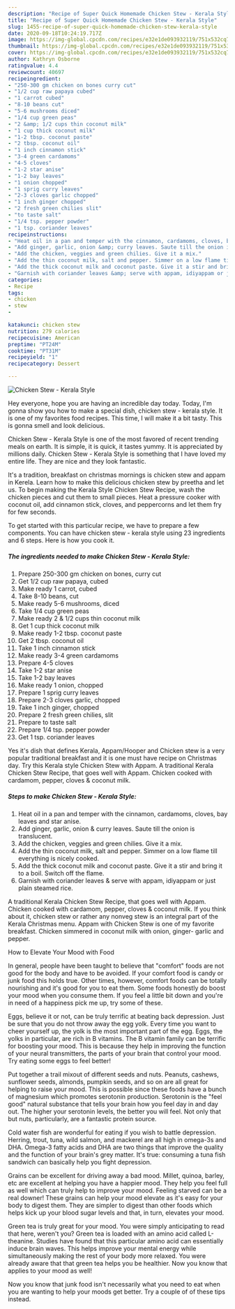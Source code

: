 ```yaml
---
description: "Recipe of Super Quick Homemade Chicken Stew - Kerala Style"
title: "Recipe of Super Quick Homemade Chicken Stew - Kerala Style"
slug: 1455-recipe-of-super-quick-homemade-chicken-stew-kerala-style
date: 2020-09-18T10:24:19.717Z
image: https://img-global.cpcdn.com/recipes/e32e1de093932119/751x532cq70/chicken-stew-kerala-style-recipe-main-photo.jpg
thumbnail: https://img-global.cpcdn.com/recipes/e32e1de093932119/751x532cq70/chicken-stew-kerala-style-recipe-main-photo.jpg
cover: https://img-global.cpcdn.com/recipes/e32e1de093932119/751x532cq70/chicken-stew-kerala-style-recipe-main-photo.jpg
author: Kathryn Osborne
ratingvalue: 4.4
reviewcount: 40697
recipeingredient:
- "250-300 gm chicken on bones curry cut"
- "1/2 cup raw papaya cubed"
- "1 carrot cubed"
- "8-10 beans cut"
- "5-6 mushrooms diced"
- "1/4 cup green peas"
- "2 &amp; 1/2 cups thin coconut milk"
- "1 cup thick coconut milk"
- "1-2 tbsp. coconut paste"
- "2 tbsp. coconut oil"
- "1 inch cinnamon stick"
- "3-4 green cardamoms"
- "4-5 cloves"
- "1-2 star anise"
- "1-2 bay leaves"
- "1 onion chopped"
- "1 sprig curry leaves"
- "2-3 cloves garlic chopped"
- "1 inch ginger chopped"
- "2 fresh green chilies slit"
- "to taste salt"
- "1/4 tsp. pepper powder"
- "1 tsp. coriander leaves"
recipeinstructions:
- "Heat oil in a pan and temper with the cinnamon, cardamoms, cloves, bay leaves and star anise."
- "Add ginger, garlic, onion &amp; curry leaves. Saute till the onion is translucent."
- "Add the chicken, veggies and green chilies. Give it a mix."
- "Add the thin coconut milk, salt and pepper. Simmer on a low flame till everything is nicely cooked."
- "Add the thick coconut milk and coconut paste. Give it a stir and bring it to a boil. Switch off the flame."
- "Garnish with coriander leaves &amp; serve with appam, idiyappam or just plain steamed rice."
categories:
- Recipe
tags:
- chicken
- stew
- 

katakunci: chicken stew  
nutrition: 279 calories
recipecuisine: American
preptime: "PT24M"
cooktime: "PT31M"
recipeyield: "1"
recipecategory: Dessert

---
```



![Chicken Stew - Kerala Style](https://img-global.cpcdn.com/recipes/e32e1de093932119/751x532cq70/chicken-stew-kerala-style-recipe-main-photo.jpg)

Hey everyone, hope you are having an incredible day today. Today, I'm gonna show you how to make a special dish, chicken stew - kerala style. It is one of my favorites food recipes. This time, I will make it a bit tasty. This is gonna smell and look delicious.

Chicken Stew - Kerala Style is one of the most favored of recent trending meals on earth. It is simple, it is quick, it tastes yummy. It is appreciated by millions daily. Chicken Stew - Kerala Style is something that I have loved my entire life. They are nice and they look fantastic.

It&#39;s a tradition, breakfast on christmas mornings is chicken stew and appam in Kerela. Learn how to make this delicious chicken stew by preetha and let us. To begin making the Kerala Style Chicken Stew Recipe, wash the chicken pieces and cut them to small pieces. Heat a pressure cooker with coconut oil, add cinnamon stick, cloves, and peppercorns and let them fry for few seconds.


To get started with this particular recipe, we have to prepare a few components. You can have chicken stew - kerala style using 23 ingredients and 6 steps. Here is how you cook it.

<!--inarticleads1-->

##### The ingredients needed to make Chicken Stew - Kerala Style:

1. Prepare 250-300 gm chicken on bones, curry cut
1. Get 1/2 cup raw papaya, cubed
1. Make ready 1 carrot, cubed
1. Take 8-10 beans, cut
1. Make ready 5-6 mushrooms, diced
1. Take 1/4 cup green peas
1. Make ready 2 &amp; 1/2 cups thin coconut milk
1. Get 1 cup thick coconut milk
1. Make ready 1-2 tbsp. coconut paste
1. Get 2 tbsp. coconut oil
1. Take 1 inch cinnamon stick
1. Make ready 3-4 green cardamoms
1. Prepare 4-5 cloves
1. Take 1-2 star anise
1. Take 1-2 bay leaves
1. Make ready 1 onion, chopped
1. Prepare 1 sprig curry leaves
1. Prepare 2-3 cloves garlic, chopped
1. Take 1 inch ginger, chopped
1. Prepare 2 fresh green chilies, slit
1. Prepare to taste salt
1. Prepare 1/4 tsp. pepper powder
1. Get 1 tsp. coriander leaves


Yes it&#39;s dish that defines Kerala, Appam/Hooper and Chicken stew is a very popular traditional breakfast and it is one must have recipe on Christmas day. Try this Kerala style Chicken Stew with Appam. A traditional Kerala Chicken Stew Recipe, that goes well with Appam. Chicken cooked with cardamom, pepper, cloves &amp; coconut milk. 

<!--inarticleads2-->

##### Steps to make Chicken Stew - Kerala Style:

1. Heat oil in a pan and temper with the cinnamon, cardamoms, cloves, bay leaves and star anise.
1. Add ginger, garlic, onion &amp; curry leaves. Saute till the onion is translucent.
1. Add the chicken, veggies and green chilies. Give it a mix.
1. Add the thin coconut milk, salt and pepper. Simmer on a low flame till everything is nicely cooked.
1. Add the thick coconut milk and coconut paste. Give it a stir and bring it to a boil. Switch off the flame.
1. Garnish with coriander leaves &amp; serve with appam, idiyappam or just plain steamed rice.


A traditional Kerala Chicken Stew Recipe, that goes well with Appam. Chicken cooked with cardamom, pepper, cloves &amp; coconut milk. If you think about it, chicken stew or rather any nonveg stew is an integral part of the Kerala Christmas menu. Appam with Chicken Stew is one of my favorite breakfast. Chicken simmered in coconut milk with onion, ginger- garlic and pepper. 

How to Elevate Your Mood with Food


In general, people have been taught to believe that "comfort" foods are not good for the body and have to be avoided. If your comfort food is candy or junk food this holds true. Other times, however, comfort foods can be totally nourishing and it's good for you to eat them. Some foods honestly do boost your mood when you consume them. If you feel a little bit down and you're in need of a happiness pick me up, try some of these.

Eggs, believe it or not, can be truly terrific at beating back depression. Just be sure that you do not throw away the egg yolk. Every time you want to cheer yourself up, the yolk is the most important part of the egg. Eggs, the yolks in particular, are rich in B vitamins. The B vitamin family can be terrific for boosting your mood. This is because they help in improving the function of your neural transmitters, the parts of your brain that control your mood. Try eating some eggs to feel better!

Put together a trail mixout of different seeds and nuts. Peanuts, cashews, sunflower seeds, almonds, pumpkin seeds, and so on are all great for helping to raise your mood. This is possible since these foods have a bunch of magnesium which promotes serotonin production. Serotonin is the "feel good" natural substance that tells your brain how you feel day in and day out. The higher your serotonin levels, the better you will feel. Not only that but nuts, particularly, are a fantastic protein source.

Cold water fish are wonderful for eating if you wish to battle depression. Herring, trout, tuna, wild salmon, and mackerel are all high in omega-3s and DHA. Omega-3 fatty acids and DHA are two things that improve the quality and the function of your brain's grey matter. It's true: consuming a tuna fish sandwich can basically help you fight depression. 

Grains can be excellent for driving away a bad mood. Millet, quinoa, barley, etc are excellent at helping you have a happier mood. They help you feel full as well which can truly help to improve your mood. Feeling starved can be a real downer! These grains can help your mood elevate as it's easy for your body to digest them. They are simpler to digest than other foods which helps kick up your blood sugar levels and that, in turn, elevates your mood.

Green tea is truly great for your mood. You were simply anticipating to read that here, weren't you? Green tea is loaded with an amino acid called L-theanine. Studies have found that this particular amino acid can essentially induce brain waves. This helps improve your mental energy while simultaneously making the rest of your body more relaxed. You were already aware that that green tea helps you be healthier. Now you know that applies to your mood as well!

Now you know that junk food isn't necessarily what you need to eat when you are wanting to help your moods get better. Try  a  couple of  of  these  tips  instead.

